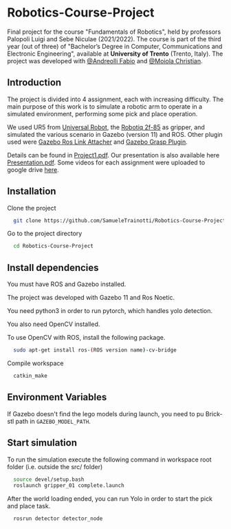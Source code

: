 # Robotics-Course-Project
Final project for the course "Fundamentals of Robotics", held by professors Palopoli Luigi and Sebe Niculae (2021/2022).
The course is part of the third year (out of three) of "Bachelor’s Degree in Computer, Communications and Electronic Engineering", available at **University of Trento** (Trento, Italy).
The project was developed with [@Andreolli Fabio](https://github.com/fabiof123) and [@Moiola Christian](https://github.com/christianmoiola).

## Introduction
The project is divided into 4 assignment, each with increasing difficulty.
The main purpose of this work is to simulate a robotic arm to operate in a simulated environment, performing some pick and place operation.

We used UR5 from [Universal Robot](https://github.com/ros-industrial/universal_robot), the [Robotiq 2f-85](https://github.com/ros-industrial/robotiq) as gripper, and simulated the various scenario in Gazebo (version 11) and ROS. Other plugin used were [Gazebo Ros Link Attacher](https://github.com/pal-robotics/gazebo_ros_link_attacher) and [Gazebo Grasp Plugin](https://github.com/JenniferBuehler/gazebo-pkgs).

Details can be found in [Project1.pdf](https://github.com/SamueleTrainotti/Robotics-Course-Project/blob/main/Project1.pdf).
Our presentation is also available here [Presentation.pdf](https://github.com/SamueleTrainotti/Robotics-Course-Project/blob/main/Presentation.pdf).
Some videos for each assignment were uploaded to google drive [here](https://drive.google.com/drive/folders/1_1R704PXOPwu2pmjwibdabot2Y0JE40i?usp=sharing).

## Installation

Clone the project
```bash
  git clone https://github.com/SamueleTrainotti/Robotics-Course-Project.git
```

Go to the project directory
```bash
  cd Robotics-Course-Project
```

## Install dependencies
You must have ROS and Gazebo installed. 

The project was developed with Gazebo 11 and Ros Noetic.

You need python3 in order to run pytorch, which handles yolo detection.

You also need OpenCV installed.

To use OpenCV with ROS, install the following package.
```bash
  sudo apt-get install ros-(ROS version name)-cv-bridge
```

Compile workspace
```bash
  catkin_make
```

## Environment Variables

If Gazebo doesn't find the lego models during launch, you need to pu Brick-stl path in `GAZEBO_MODEL_PATH`.

## Start simulation

To run the simulation execute the following command in workspace root folder (i.e. outside the src/ folder)

```bash
  source devel/setup.bash
  roslaunch gripper_01 complete.launch
```
After the world loading ended, you can run Yolo in order to start the pick and place task.
```bash
  rosrun detector detector_node
```
